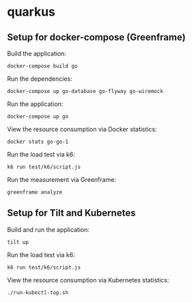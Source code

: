 # quarkus

## Setup for docker-compose (Greenframe)

Build the application:

```shell
docker-compose build go
```

Run the dependencies:

```shell
docker-compose up go-database go-flyway go-wiremock
```

Run the application:

```shell
docker-compose up go
```

View the resource consumption via Docker statistics:

```shell
docker stats go-go-1
```

Run the load test via k6:

```shell
k6 run test/k6/script.js
```

Run the measurement via Greenframe:

```shell
greenframe analyze
```

## Setup for Tilt and Kubernetes

Build and run the application:

```shell
tilt up
```

Run the load test via k6:

```shell
k6 run test/k6/script.js
```

View the resource consumption via Kubernetes statistics:

```shell
./run-kubectl-top.sh
```
